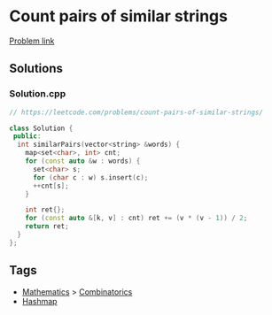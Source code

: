 # Count pairs of similar strings

[Problem link](https://leetcode.com/problems/count-pairs-of-similar-strings/)

## Solutions


### Solution.cpp
```cpp
// https://leetcode.com/problems/count-pairs-of-similar-strings/

class Solution {
 public:
  int similarPairs(vector<string> &words) {
    map<set<char>, int> cnt;
    for (const auto &w : words) {
      set<char> s;
      for (char c : w) s.insert(c);
      ++cnt[s];
    }

    int ret{};
    for (const auto &[k, v] : cnt) ret += (v * (v - 1)) / 2;
    return ret;
  }
};
```
## Tags

* [Mathematics](/Collections/mathematics.md#mathematics) > [Combinatorics](/Collections/mathematics.md#combinatorics)
* [Hashmap](/Collections/hashmap.md#hashmap)
